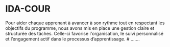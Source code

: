 # IDA-COUR
Pour aider chaque apprenant à avancer à son rythme tout en respectant les objectifs du programme, nous avons mis en place une gestion claire et structurée des tâches. Celle-ci favorise l'organisation, le suivi personnalisé et l’engagement actif dans le processus d’apprentissage.
#   . . . . . . .  
 